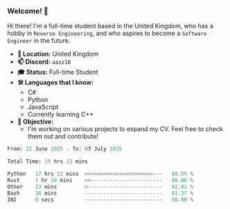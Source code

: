 ### Welcome! 👋

Hi there! I'm a full-time student based in the United Kingdom, who has a hobby in `Reverse Engineering`, and who aspires to become a `Software Engineer` in the future.

- **📍 Location:** United Kingdom
- **📫 Discord:** `aazz18`
- **🎓 Status:** Full-time Student
- **🛠️ Languages that I know:**
  - C#
  - Python
  - JavaScript
  - Currently learning C++
- **🎯 Objective:** 
  - I'm working on various projects to expand my CV. Feel free to check them out and contribute!


<!--START_SECTION:waka-->

```python
From: 22 June 2025 - To: 07 July 2025

Total Time: 19 hrs 12 mins

Python   17 hrs 21 mins  >>>>>>>>>>>>>>>>>>>>>>---   88.55 %
Rust     1 hr 34 mins    >>-----------------------   08.06 %
Other    23 mins         >------------------------   02.01 %
Bash     16 mins         -------------------------   01.37 %
INI      0 secs          -------------------------   00.00 %
```

<!--END_SECTION:waka-->
